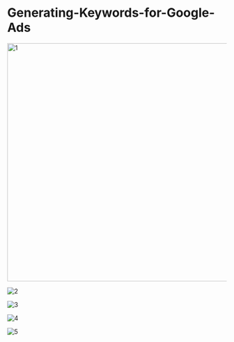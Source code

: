 # Generating-Keywords-for-Google-Ads

<img width="547" alt="1" src="https://user-images.githubusercontent.com/26146801/54077906-29ef3f80-42e5-11e9-88ab-b455d06e8c81.png">

![2](https://user-images.githubusercontent.com/26146801/54077864-74bc8780-42e4-11e9-973c-29dd8643ca9e.png)

![3](https://user-images.githubusercontent.com/26146801/54077865-75551e00-42e4-11e9-9da3-3de1433d9768.png)

![4](https://user-images.githubusercontent.com/26146801/54077866-75551e00-42e4-11e9-8b83-8f8495769579.png)

![5](https://user-images.githubusercontent.com/26146801/54077867-75551e00-42e4-11e9-86ec-9d27928c506f.png)




